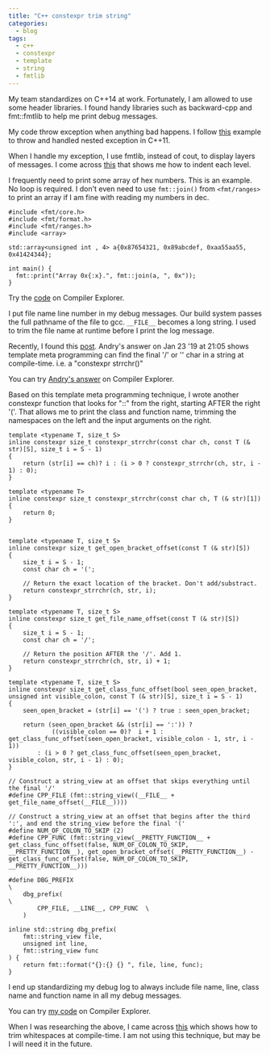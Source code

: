 ```yaml
---
title: "C++ constexpr trim string"
categories:
  - blog
tags:
  - c++
  - constexpr
  - template
  - string
  - fmtlib
---
```

My team standardizes on C++14 at work. Fortunately, I am allowed to use some header libraries. I found handy libraries such as backward-cpp and fmt::fmtlib to help me print debug messages.

My code throw exception when anything bad happens. I follow [this](https://github.com/GPMueller/mwe-cpp-exception) example to throw and handled nested exception in C++11.

When I handle my exception, I use fmtlib, instead of cout, to display layers of messages. I come across [this](https://github.com/fmtlib/fmt/issues/1260) that shows me how to indent each level.

I frequently need to print some array of hex numbers. This is an example. No loop is required. I don't even need to use `fmt::join()` from `<fmt/ranges>` to print an array if I am fine with reading my numbers in dec.
```
#include <fmt/core.h>
#include <fmt/format.h>
#include <fmt/ranges.h>
#include <array>

std::array<unsigned int , 4> a{0x87654321, 0x89abcdef, 0xaa55aa55, 0x41424344};

int main() {
  fmt::print("Array 0x{:x}.", fmt::join(a, ", 0x"));
}
```
Try the [code](https://godbolt.org/z/EjYs5391x) on Compiler Explorer.

I put file name line number in my debug messages. Our build system passes the full pathname of the file to gcc. `__FILE__` becomes a long string. I used to trim the file name at runtime before I print the log message.

Recently, I found this [post](https://stackoverflow.com/questions/8487986/file-macro-shows-full-path). Andry's answer on Jan 23 '19 at 21:05 shows  template meta programming can find the final '/' or '\' char in a string at compile-time. i.e. a "constexpr strrchr()"

You can try [Andry's answer](https://godbolt.org/z/u6s8j3) on Compiler Explorer.

Based on this template meta programming technique, I wrote another constexpr function that looks for "::" from the right, starting AFTER the right '('. That allows me to print the class and function name, trimming the namespaces on the left and the input arguments on the right.

```
template <typename T, size_t S>
inline constexpr size_t constexpr_strrchr(const char ch, const T (& str)[S], size_t i = S - 1)
{
    return (str[i] == ch)? i : (i > 0 ? constexpr_strrchr(ch, str, i - 1) : 0);
}

template <typename T>
inline constexpr size_t constexpr_strrchr(const char ch, T (& str)[1])
{
    return 0;
}


template <typename T, size_t S>
inline constexpr size_t get_open_bracket_offset(const T (& str)[S])
{
    size_t i = S - 1;
    const char ch = '(';

    // Return the exact location of the bracket. Don't add/substract.
    return constexpr_strrchr(ch, str, i);
}

template <typename T, size_t S>
inline constexpr size_t get_file_name_offset(const T (& str)[S])
{
    size_t i = S - 1;
    const char ch = '/';

    // Return the position AFTER the '/'. Add 1.
    return constexpr_strrchr(ch, str, i) + 1;
}

template <typename T, size_t S>
inline constexpr size_t get_class_func_offset(bool seen_open_bracket, unsigned int visible_colon, const T (& str)[S], size_t i = S - 1)
{
    seen_open_bracket = (str[i] == '(') ? true : seen_open_bracket;

    return (seen_open_bracket && (str[i] == ':')) ?
            ((visible_colon == 0)?  i + 1 : get_class_func_offset(seen_open_bracket, visible_colon - 1, str, i - 1))
        : (i > 0 ? get_class_func_offset(seen_open_bracket, visible_colon, str, i - 1) : 0);
}

// Construct a string_view at an offset that skips everything until the final '/'
#define CPP_FILE (fmt::string_view((__FILE__ + get_file_name_offset(__FILE__))))

// Construct a string_view at an offset that begins after the third ':', and end the string_view before the final '('
#define NUM_OF_COLON_TO_SKIP (2)
#define CPP_FUNC (fmt::string_view(__PRETTY_FUNCTION__ + get_class_func_offset(false, NUM_OF_COLON_TO_SKIP, __PRETTY_FUNCTION__), get_open_bracket_offset(__PRETTY_FUNCTION__) - get_class_func_offset(false, NUM_OF_COLON_TO_SKIP, __PRETTY_FUNCTION__)))

#define DBG_PREFIX                                                            \
    dbg_prefix(                                                          \
        CPP_FILE, __LINE__, CPP_FUNC  \
    )

inline std::string dbg_prefix(
    fmt::string_view file,
    unsigned int line,
    fmt::string_view func
) {
    return fmt::format("{}:{} {} ", file, line, func);
}
```
I end up standardizing my debug log to always include file name, line, class name and function name in all my debug messages.

You can try [my code](https://godbolt.org/z/dP1jzaf7T) on Compiler Explorer.

When I was researching the above, I came across [this](https://davidgorski.ca/posts/truncate-string-whitespace-compiletime-cpp/) which shows how to trim whitespaces at compile-time. I am not using this technique, but may be I will need it in the future.

